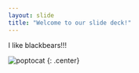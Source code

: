 ```yaml
---
layout: slide
title: "Welcome to our slide deck!"
---
```


I like blackbears!!!

![poptocat](https://octodex.github.com/images/poptocat.png)
{: .center}
